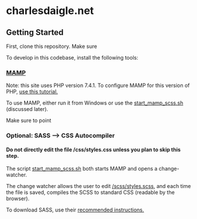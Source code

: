 # charlesdaigle.net

## Getting Started

First, clone this repository. Make sure

To develop in this codebase, install the following tools:
### [MAMP](https://www.mamp.info/en/downloads/)
Note: this site uses PHP version 7.4.1. To configure MAMP for this version of PHP, [use this tutorial.](https://stackoverflow.com/questions/16783558/how-can-i-add-additional-php-versions-to-mamp)

To use MAMP, either run it from Windows or use the [start_mamp_scss.sh](https://github.com/charlesdaigle/charlesdaigle.net/blob/a55d07655c5a3a267f08e6d6142802ce3784d237/start_mamp_scss.sh) (discussed later).

Make sure to point 



### Optional: SASS --> CSS Autocompiler
#### Do **not** directly edit the file /css/styles.css unless you plan to skip this step.
The script [start_mamp_scss.sh](https://github.com/charlesdaigle/charlesdaigle.net/blob/a55d07655c5a3a267f08e6d6142802ce3784d237/start_mamp_scss.sh) both starts MAMP and opens a change-watcher. 

The change watcher allows the user to edit [/scss/styles.scss](https://github.com/charlesdaigle/charlesdaigle.net/blob/a55d07655c5a3a267f08e6d6142802ce3784d237/start_mamp_scss.sh), and each time the file is saved, compiles the SCSS to standard CSS (readable by the browser). 



To download SASS, use their [recommended instructions.](https://sass-lang.com/install)
